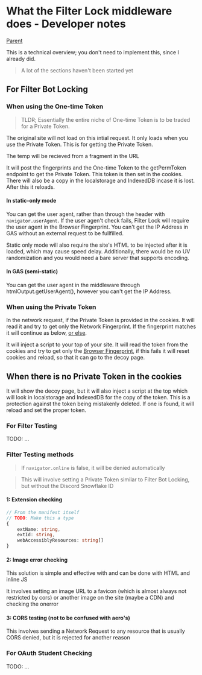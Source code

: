 # What the Filter Lock middleware does - Developer notes

[Parent](./Index.md)

This is a technical overview; you don't need to implement this, since I already did.

> A lot of the sections haven't been started yet

## For Filter Bot Locking

### When using the One-time Token

> TLDR; Essentially the entire niche of One-time Token is to be traded for a Private Token.

The original site will not load on this intial request. It only loads when you use the Private Token. This is for getting the Private Token.

The temp will be recieved from a fragment in the URL

It will post the fingerprints and the One-time Token to the getPermToken endpoint to get the Private Token. This token is then set in the cookies. There will also be a copy in the localstorage and IndexedDB incase it is lost. After this it reloads.

#### In static-only mode

You can get the user agent, rather than through the header with `navigator.userAgent`. If the user agen't check fails, Filter Lock will require the user agent in the Browser Fingerprint. You can't get the IP Address in GAS without an external request to be fullfilled.

Static only mode will also require the site's HTML to be injected after it is loaded, which may cause speed delay. Additionally, there would be no UV randomization and you would need a bare server that supports encoding.

#### In GAS (semi-static)

You can get the user agent in the middleware through htmlOutput.getUserAgent(), however you can't get the IP Address.

### When using the Private Token

In the network request, if the Private Token is provided in the cookies. It will read it and try to get only the Network Fingerprint. If the fingerprint matches it will continue as below, [or else](#When-there-is-no-Private-Token-in-the-cookies).

It will inject a script to your top of your site. It will read the token from the cookies and try to get only the [Browser Fingerprint](https://www.thumbmarkjs.com), if this fails it will reset cookies and reload, so that it can go to the decoy page.

## When there is no Private Token in the cookies

It will show the decoy page, but it will also inject a script at the top which will look in localstorage and IndexedDB for the copy of the token. This is a protection against the token being mistakenly deleted. If one is found, it will reload and set the proper token.

### For Filter Testing

TODO: ...

### Filter Testing methods

> If `navigator.online` is false, it will be denied automatically

> This will involve setting a Private Token similar to Filter Bot Locking, but without the Discord Snowflake ID

#### 1: Extension checking

```ts
// From the manifest itself
// TODO: Make this a type
{
    extName: string,
    extId: string,
    webAccessiblyResources: string[]
}
```

#### 2: Image error checking

This solution is simple and effective with and can be done with HTML and inline JS

It involves setting an image URL to a favicon (which is almost always not restricted by cors) or another image on the site (maybe a CDN) and checking the onerror

#### 3: CORS testing (not to be confused with aero's)

This involves sending a Network Request to any resource that is usually CORS denied, but it is rejected for another reason

### For OAuth Student Checking

TODO: ...
